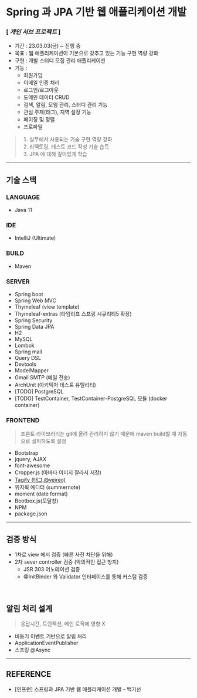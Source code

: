 # Spring 과 JPA 기반 웹 애플리케이션 개발 

### [ _개인 서브 프로젝트_ ]

* 기간 : 23.03.03(금) ~ 진행 중
* 목표 : 웹 애플리케이션이 기본으로 갖추고 있는 기능 구현 역량 강화
* 구현 : 개발 스터디 모집 관리 애플리케이션
* 기능 :
  * 회원가입
  * 이메일 인증 처리
  * 로그인/로그아웃
  * 도메인 데이터 CRUD
  * 검색, 알림, 모임 관리, 스터디 관리 기능
  * 관심 주제(태그), 지역 설정 기능
  * 페이징 및 정렬
  * 프로파일

> 1) 실무에서 사용되는 기술 구현 역량 강화
> 2) 리팩토링, 테스트 코드 작성 기술 습득
> 3) JPA 에 대해 깊이있게 학습

---

## 기술 스택
### LANGUAGE
* Java 11

### IDE
* IntelliJ (Ultimate)

### BUILD
* Maven

### SERVER
* Spring boot
* Spring Web MVC
* Thymeleaf (view template)
* Thymeleaf-extras (타임리프 스프링 시큐리티5 확장)
* Spring Security
* Spring Data JPA
* H2
* MySQL
* Lombok
* Spring mail
* Query DSL
* Devtools
* ModelMapper
* Gmail SMTP (메일 전송) 
* ArchUnit (아키텍처 테스트 유틸리티)
* [TODO] PostgreSQL
* [TODO] TestContainer, TestContainer-PostgreSQL 모듈 (docker container)

### FRONTEND
> 프론트 라이브러리는 git에 올려 관리하지 않기 때문에 maven build할 때 자동으로 설치하도록 설정
* Bootstrap
* jquery, AJAX
* font-awesome
* Cropper.js (아바타 이미지 잘라서 저장)
* [Tagify (태그,@yeireo)](https://github.com/yairEO/tagify)
* 위지윅 에디터 (summernote)
* moment (date format)
* Bootbox.js(모달창)
* NPM
* package.json


---

## 검증 방식
* 1차로 view 에서 검증 (빠른 사전 차단을 위해)
* 2차 sever controller 검증 (악의적인 접근 방지)
  * JSR 303 어노테이션 검증
  * @InitBinder 와 Validator 인터페이스를 통해 커스텀 검증
  
<br>

## 알림 처리 설계
> 응답시간, 트랜잭션, 메인 로직에 영향 X
* 비동기 이벤트 기반으로 알림 처리
* ApplicationEventPublisher
* 스프링 @Async

---

## REFERENCE
* [인프런] 스프링과 JPA 기반 웹 애플리케이션 개발 - 백기선